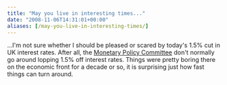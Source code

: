 ```yaml
---
title: "May you live in interesting times..."
date: "2008-11-06T14:31:01+00:00"
aliases: [/may-you-live-in-interesting-times/]
---
```


...I'm not sure whether I should be pleased or scared by today's 1.5% cut in UK interest rates. After all, the [Monetary Policy Committee](http://www.bankofengland.co.uk/monetarypolicy/overview.htm) don't normally go around lopping 1.5% off interest rates. Things were pretty boring there on the economic front for a decade or so, it is surprising just how fast things can turn around.

